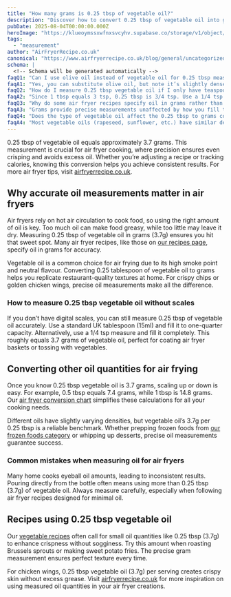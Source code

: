```yaml
---
title: "How many grams is 0.25 tbsp of vegetable oil?"
description: "Discover how to convert 0.25 tbsp of vegetable oil into grams for precise air fryer cooking. Get accurate measurements in seconds!"
pubDate: 2025-08-04T00:00:00.000Z
heroImage: "https://klueoymssxwfnxsvcyhv.supabase.co/storage/v1/object/public/Shmucket/how-many-grams-is-0-25-tbsp-vegetable-oil.webp"
tags:
  - "measurement"
author: "AirFryerRecipe.co.uk"
canonical: "https://www.airfryerrecipe.co.uk/blog/general/uncategorized/how-many-grams-is-0-25-tbsp-vegetable-oil"
schema: |
  <!-- Schema will be generated automatically -->
faqQ1: "Can I use olive oil instead of vegetable oil for 0.25 tbsp measurements?"
faqA1: "Yes, you can substitute olive oil, but note it’s slightly denser. 0.25 tbsp of olive oil weighs about 3.8 grams compared to vegetable oil’s 3.7 grams. The small difference won’t affect most air fryer recipes, but may alter flavour profiles."
faqQ2: "How do I measure 0.25 tbsp vegetable oil if I only have teaspoons?"
faqA2: "Since 1 tbsp equals 3 tsp, 0.25 tbsp is 3/4 tsp. Use a 1/4 tsp measure three times to reach 0.25 tbsp (3.7g). For accuracy, level off each spoonful with a knife before adding to your air fryer ingredients."
faqQ3: "Why do some air fryer recipes specify oil in grams rather than tablespoons?"
faqA3: "Grams provide precise measurements unaffected by how you fill the spoon. With small quantities like 0.25 tbsp (3.7g), weighing ensures consistency, especially important in air fryers where excess oil can cause smoking or uneven cooking."
faqQ4: "Does the type of vegetable oil affect the 0.25 tbsp to grams conversion?"
faqA4: "Most vegetable oils (rapeseed, sunflower, etc.) have similar densities, so 0.25 tbsp will be roughly 3.7 grams. Exceptions include thicker oils like coconut oil, where 0.25 tbsp weighs about 4 grams when melted. Always check specific oil types for accuracy."
---
```

<p>0.25 tbsp of vegetable oil equals approximately 3.7 grams. This measurement is crucial for air fryer cooking, where precision ensures even crisping and avoids excess oil. Whether you’re adjusting a recipe or tracking calories, knowing this conversion helps you achieve consistent results. For more air fryer tips, visit <a href=https://www.airfryerrecipe.co.uk>airfryerrecipe.co.uk</a>.</p>  

<h2>Why accurate oil measurements matter in air fryers</h2>  
<p>Air fryers rely on hot air circulation to cook food, so using the right amount of oil is key. Too much oil can make food greasy, while too little may leave it dry. Measuring 0.25 tbsp of vegetable oil in grams (3.7g) ensures you hit that sweet spot. Many air fryer recipes, like those on <a href=https://www.airfryerrecipe.co.uk/recipes>our recipes page</a>, specify oil in grams for accuracy.</p>  

<p>Vegetable oil is a common choice for air frying due to its high smoke point and neutral flavour. Converting 0.25 tablespoon of vegetable oil to grams helps you replicate restaurant-quality textures at home. For crispy chips or golden chicken wings, precise oil measurements make all the difference.</p>  

<h3>How to measure 0.25 tbsp vegetable oil without scales</h3>  
<p>If you don’t have digital scales, you can still measure 0.25 tbsp of vegetable oil accurately. Use a standard UK tablespoon (15ml) and fill it to one-quarter capacity. Alternatively, use a 1/4 tsp measure and fill it completely. This roughly equals 3.7 grams of vegetable oil, perfect for coating air fryer baskets or tossing with vegetables.</p>  

<h2>Converting other oil quantities for air frying</h2>  
<p>Once you know 0.25 tbsp vegetable oil is 3.7 grams, scaling up or down is easy. For example, 0.5 tbsp equals 7.4 grams, while 1 tbsp is 14.8 grams. Our <a href=https://www.airfryerrecipe.co.uk/air-fryer-conversion-chart>air fryer conversion chart</a> simplifies these calculations for all your cooking needs.</p>  

<p>Different oils have slightly varying densities, but vegetable oil’s 3.7g per 0.25 tbsp is a reliable benchmark. Whether prepping frozen foods from <a href=https://www.airfryerrecipe.co.uk/recipe-category/frozen-foods>our frozen foods category</a> or whipping up desserts, precise oil measurements guarantee success.</p>  

<h3>Common mistakes when measuring oil for air fryers</h3>  
<p>Many home cooks eyeball oil amounts, leading to inconsistent results. Pouring directly from the bottle often means using more than 0.25 tbsp (3.7g) of vegetable oil. Always measure carefully, especially when following air fryer recipes designed for minimal oil.</p>  

<h2>Recipes using 0.25 tbsp vegetable oil</h2>  
<p>Our <a href=https://www.airfryerrecipe.co.uk/recipe-category/vegetables>vegetable recipes</a> often call for small oil quantities like 0.25 tbsp (3.7g) to enhance crispness without sogginess. Try this amount when roasting Brussels sprouts or making sweet potato fries. The precise gram measurement ensures perfect texture every time.</p>  

<p>For chicken wings, 0.25 tbsp vegetable oil (3.7g) per serving creates crispy skin without excess grease. Visit <a href=https://www.airfryerrecipe.co.uk>airfryerrecipe.co.uk</a> for more inspiration on using measured oil quantities in your air fryer creations.</p>
